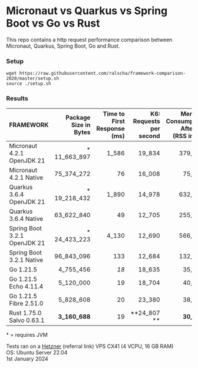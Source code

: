 # Micronaut vs Quarkus vs Spring Boot vs Go vs Rust

This repo contains a http request performance comparison between Micronaut, Quarkus, Spring Boot, Go and Rust.

### Setup

```
wget https://raw.githubusercontent.com/ralscha/framework-comparison-2020/master/setup.sh
source ./setup.sh
```


### Results

| FRAMEWORK              | Package Size in Bytes | Time to First Response (ms) | K6: Requests per second | Memory Consumption After K6 (RSS in kB) |
|---|--:|--:|--:|--:|
| Micronaut 4.2.1 OpenJDK 21    | \* 11_663_897  | 1_586  | 19_834  | 379_024 |
| Micronaut 4.2.1 Native     | 75_374_272  | 76 | 16_008  | 75_741  | 
| Quarkus 3.6.4 OpenJDK 21      | \* 19_218_432 | 1_890  | 14_978  | 632_648 |
| Quarkus 3.6.4 Native       | 63_622_840  | 49 | 12_705  | 255_128 | 
| Spring Boot 3.2.1 OpenJDK 21  | \* 24_423_223  | 4_130  | 12_690  | 566_765 | 
| Spring Boot 3.2.1 Native   | 96_843_096 | 133 | 12_684  | 132_038 |
| Go 1.21.5                  | 4_755_456 | *18*  | 18_635  | 35_780 | 
| Go 1.21.5  Echo  4.11.4       |  5_120_000  | 19  | 18_704  | 40_344 | 
| Go 1.21.5  Fibre 2.51.0      | 5_828_608  | 20 | 23_380  | 38_401 | 
| Rust 1.75.0 Salvo 0.63.1     | **3_160_688** | 19 | **24_807 **  | **30_533** |

\* = requires JVM

Tests ran on a [Hetzner](https://hetzner.cloud/?ref=n8nOAQHMszMa) (referral link) VPS CX41 (4 VCPU, 16 GB RAM)      
OS: Ubuntu Server 22.04     
1st January 2024


